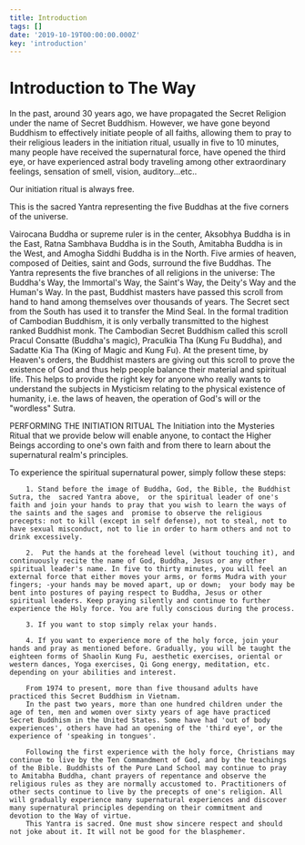 ```yaml
---
title: Introduction
tags: []
date: '2019-10-19T00:00:00.000Z'
key: 'introduction'
---
```


# Introduction to The Way

In the past, around 30 years ago, we have propagated the Secret Religion under the name of Secret Buddhism. However, we have gone beyond Buddhism to effectively initiate people of all faiths, allowing them to pray to their religious leaders in the initiation ritual, usually in five to 10 minutes, many people have received the supernatural force, have opened the third eye, or have experienced astral body traveling among other extraordinary feelings, sensation of smell, vision, auditory...etc..

Our initiation ritual is always free.

This is the sacred Yantra representing the five Buddhas at the five corners of the universe.

Vairocana Buddha or supreme ruler is in the center, Aksobhya Buddha is in the East, Ratna Sambhava Buddha is in the South, Amitabha Buddha is in the West, and Amogha Siddhi Buddha is in the North. Five armies of heaven, composed of Deities, saint and Gods, surround the five Buddhas. The Yantra represents the five branches of all religions in the universe: The Buddha's Way, the Immortal's Way, the Saint's Way, the Deity's Way and the Human's Way.
In the past, Buddhist masters have passed this scroll from hand to hand among themselves over thousands of years. The Secret sect from the South has used it to transfer the Mind Seal. In the formal tradition of Cambodian Buddhism, it is only verbally transmitted to the highest ranked Buddhist monk.
The Cambodian Secret Buddhism called this scroll Pracul Consatte (Buddha's magic), Praculkia Tha (Kung Fu Buddha), and Sadatte Kia Tha (King of Magic and Kung Fu). At the present time, by Heaven's orders, the Buddhist masters are giving out this scroll to prove the existence of God and thus help people balance their material and spiritual life. This helps to provide the right key for anyone who really wants to understand the subjects in Mysticism relating to the physical existence of humanity, i.e. the laws of heaven, the operation of God's will or the "wordless" Sutra.

PERFORMING THE INITIATION RITUAL
The Initiation into the Mysteries Ritual that we provide below will enable anyone, to contact the Higher Beings according to one's own faith and from there to learn about the supernatural realm's principles.

To experience the spiritual supernatural power, simply follow these steps:

        1. Stand before the image of Buddha, God, the Bible, the Buddhist Sutra, the  sacred Yantra above,  or the spiritual leader of one's faith and join your hands to pray that you wish to learn the ways of the saints and the sages and  promise to observe the religious precepts: not to kill (except in self defense), not to steal, not to have sexual misconduct, not to lie in order to harm others and not to drink excessively.

        2.  Put the hands at the forehead level (without touching it), and continuously recite the name of God, Buddha, Jesus or any other spiritual leader's name. In five to thirty minutes, you will feel an external force that either moves your arms, or forms Mudra with your fingers; -your hands may be moved apart, up or down;  your body may be bent into postures of paying respect to Buddha, Jesus or other spiritual leaders. Keep praying silently and continue to further experience the Holy force. You are fully conscious during the process.

        3. If you want to stop simply relax your hands.

        4. If you want to experience more of the holy force, join your hands and pray as mentioned before. Gradually, you will be taught the eighteen forms of Shaolin Kung Fu, aesthetic exercises, oriental or western dances, Yoga exercises, Qi Gong energy, meditation, etc. depending on your abilities and interest.

        From 1974 to present, more than five thousand adults have practiced this Secret Buddhism in Vietnam.
        In the past two years, more than one hundred children under the age of ten, men and women over sixty years of age have practiced Secret Buddhism in the United States. Some have had 'out of body experiences', others have had an opening of the 'third eye', or the experience of 'speaking in tongues'.

        Following the first experience with the holy force, Christians may continue to live by the Ten Commandment of God, and by the teachings of the Bible. Buddhists of the Pure Land School may continue to pray to Amitabha Buddha, chant prayers of repentance and observe the religious rules as they are normally accustomed to. Practitioners of other sects continue to live by the precepts of one's religion. All will gradually experience many supernatural experiences and discover many supernatural principles depending on their commitment and devotion to the Way of virtue.
        This Yantra is sacred. One must show sincere respect and should not joke about it. It will not be good for the blasphemer.

